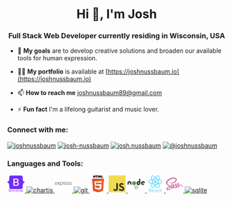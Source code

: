 <h1 align="center">Hi 👋, I'm Josh</h1>
<h3 align="center">Full Stack Web Developer currently residing in Wisconsin, USA</h3>

- 🌱 **My goals** are to develop creative solutions and broaden our available tools for human expression. 

- 👨‍💻 **My portfolio** is available at [https://joshnussbaum.io](https://joshnussbaum.io)

- 📫 **How to reach me** joshnussbaum89@gmail.com

- ⚡ **Fun fact** I'm a lifelong guitarist and music lover.

<h3 align="left">Connect with me:</h3>
<p align="left">
<a href="https://twitter.com/joshnussbaum" target="blank"><img align="center" src="https://cdn.jsdelivr.net/npm/simple-icons@3.0.1/icons/twitter.svg" alt="joshnussbaum" height="30" width="40" /></a>
<a href="https://linkedin.com/in/josh-nussbaum" target="blank"><img align="center" src="https://cdn.jsdelivr.net/npm/simple-icons@3.0.1/icons/linkedin.svg" alt="josh-nussbaum" height="30" width="40" /></a>
<a href="https://instagram.com/josh.nussbaum" target="blank"><img align="center" src="https://cdn.jsdelivr.net/npm/simple-icons@3.0.1/icons/instagram.svg" alt="josh.nussbaum" height="30" width="40" /></a>
<a href="https://josh-nussbaum.medium.com/" target="blank"><img align="center" src="https://cdn.jsdelivr.net/npm/simple-icons@3.0.1/icons/medium.svg" alt="@joshnussbaum" height="30" width="40" /></a>
</p>

<h3 align="left">Languages and Tools:</h3>
<p align="left"> <a href="https://getbootstrap.com" target="_blank"> <img src="https://raw.githubusercontent.com/devicons/devicon/master/icons/bootstrap/bootstrap-plain-wordmark.svg" alt="bootstrap" width="40" height="40"/> </a> <a href="https://www.chartjs.org" target="_blank"> <img src="https://www.chartjs.org/media/logo-title.svg" alt="chartjs" width="40" height="40"/> </a> <a href="https://expressjs.com" target="_blank"> <img src="https://raw.githubusercontent.com/devicons/devicon/master/icons/express/express-original-wordmark.svg" alt="express" width="40" height="40"/> </a> <a href="https://git-scm.com/" target="_blank"> <img src="https://www.vectorlogo.zone/logos/git-scm/git-scm-icon.svg" alt="git" width="40" height="40"/> </a> <a href="https://www.w3.org/html/" target="_blank"> <img src="https://raw.githubusercontent.com/devicons/devicon/master/icons/html5/html5-original-wordmark.svg" alt="html5" width="40" height="40"/> </a> <a href="https://developer.mozilla.org/en-US/docs/Web/JavaScript" target="_blank"> <img src="https://raw.githubusercontent.com/devicons/devicon/master/icons/javascript/javascript-original.svg" alt="javascript" width="40" height="40"/> </a> <a href="https://nodejs.org" target="_blank"> <img src="https://raw.githubusercontent.com/devicons/devicon/master/icons/nodejs/nodejs-original-wordmark.svg" alt="nodejs" width="40" height="40"/> </a> <a href="https://reactjs.org/" target="_blank"> <img src="https://raw.githubusercontent.com/devicons/devicon/master/icons/react/react-original-wordmark.svg" alt="react" width="40" height="40"/> </a> <a href="https://sass-lang.com" target="_blank"> <img src="https://raw.githubusercontent.com/devicons/devicon/master/icons/sass/sass-original.svg" alt="sass" width="40" height="40"/> </a> <a href="https://www.sqlite.org/" target="_blank"> <img src="https://www.vectorlogo.zone/logos/sqlite/sqlite-icon.svg" alt="sqlite" width="40" height="40"/> </a> </p>
